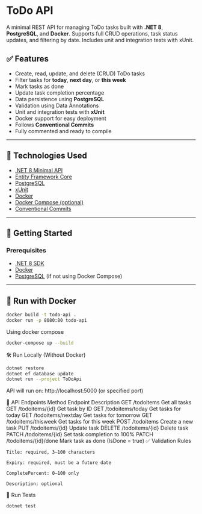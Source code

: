 # ToDo API

A minimal REST API for managing ToDo tasks built with **.NET 8**, **PostgreSQL**, and **Docker**. Supports full CRUD operations, task status updates, and filtering by date. Includes unit and integration tests with xUnit.

## ✅ Features

- Create, read, update, and delete (CRUD) ToDo tasks
- Filter tasks for **today**, **next day**, or **this week**
- Mark tasks as done
- Update task completion percentage
- Data persistence using **PostgreSQL**
- Validation using Data Annotations
- Unit and integration tests with **xUnit**
- Docker support for easy deployment
- Follows **Conventional Commits**
- Fully commented and ready to compile

---

## 🚀 Technologies Used

- [.NET 8 Minimal API](https://learn.microsoft.com/en-us/aspnet/core/fundamentals/minimal-apis)
- [Entity Framework Core](https://learn.microsoft.com/en-us/ef/core/)
- [PostgreSQL](https://www.postgresql.org/)
- [xUnit](https://xunit.net/)
- [Docker](https://www.docker.com/)
- [Docker Compose (optional)](https://docs.docker.com/compose/)
- [Conventional Commits](https://www.conventionalcommits.org/)

---

## 🧪 Getting Started

### Prerequisites

- [.NET 8 SDK](https://dotnet.microsoft.com/en-us/download/dotnet/8.0)
- [Docker](https://www.docker.com/)
- [PostgreSQL](https://www.postgresql.org/) (if not using Docker Compose)

---

## 🐳 Run with Docker

```bash
docker build -t todo-api .
docker run -p 8080:80 todo-api
```
Using docker compose
```bash
docker-compose up --build
```

🛠 Run Locally (Without Docker)
```bash
dotnet restore
dotnet ef database update
dotnet run --project ToDoApi
```
API will run on: http://localhost:5000 (or specified port)

📌 API Endpoints
Method	Endpoint	Description
GET	/todoitems	Get all tasks
GET	/todoitems/{id}	Get task by ID
GET	/todoitems/today	Get tasks for today
GET	/todoitems/nextday	Get tasks for tomorrow
GET	/todoitems/thisweek	Get tasks for this week
POST	/todoitems	Create a new task
PUT	/todoitems/{id}	Update task
DELETE	/todoitems/{id}	Delete task
PATCH	/todoitems/{id}	Set task completion to 100%
PATCH	/todoitems/{id}/done	Mark task as done (IsDone = true)
✅ Validation Rules

    Title: required, 3–100 characters

    Expiry: required, must be a future date

    CompletePercent: 0–100 only

    Description: optional

🧪 Run Tests
```bash
dotnet test
```

